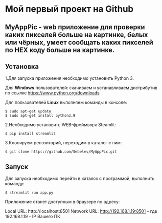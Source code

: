 # Мой первый проект на Github #

## MyAppPic - web приложение для проверки каких пикселей больше на картинке, белых или чёрных, умеет сообщать каких пикселей по HEX коду больше на картинке.

## Установка ##

1.Для запуска приложения необходимо установить Python 3.

Для **Windows** пользователей:
скачиваем и устанавливаем дистрибутив по ссылке https://www.python.org/downloads

Для пользователей **Linux** выполняем команды в консоле:

    $ sudo apt-get update
    $ sudo apt-get install python3.9

2.Необходимо установить WEB-фреймворк Steamlit:

    $ pip install streamlit

3.Клонируем репозиторий, переходим в каталог с ним:

    $ git clone https://github.com/Sebelev/MyAppPic.git
    
    
 ## Запуск ##
 Для запуска необходимо перейти в каталок с программой, выполнить команду:
  
    $ streamlit run app.py
    
 Приложение станет доступным в браузере по адресу: 
 
 Local URL: http://localhost:8501
 Network URL: http://192.168.1.19:8501 - где 192.168.1.19 - IP Вашего ПК

 
   




